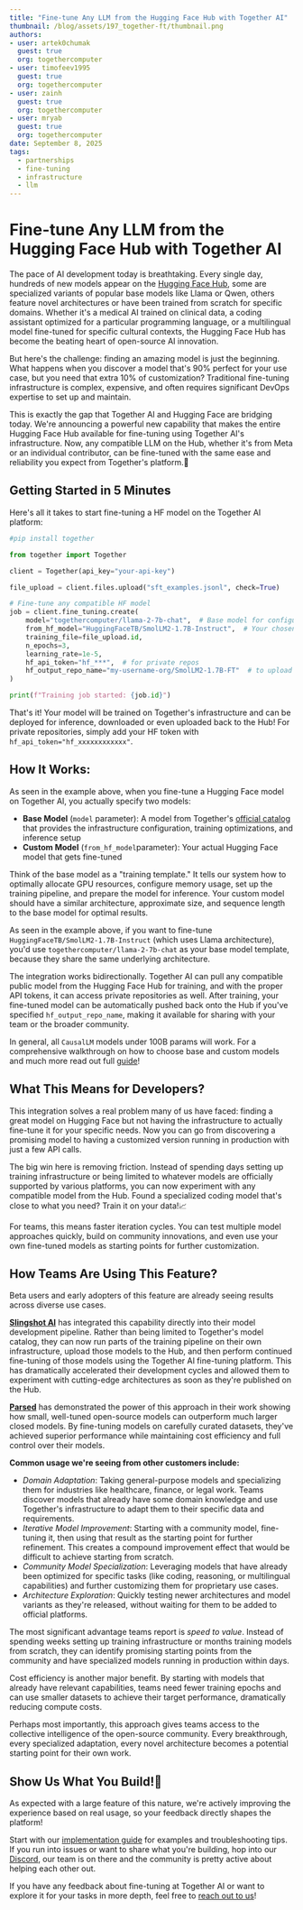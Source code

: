 ```yaml
---
title: "Fine-tune Any LLM from the Hugging Face Hub with Together AI"
thumbnail: /blog/assets/197_together-ft/thumbnail.png
authors:
- user: artek0chumak
  guest: true
  org: togethercomputer
- user: timofeev1995
  guest: true
  org: togethercomputer
- user: zainh
  guest: true
  org: togethercomputer
- user: mryab
  guest: true
  org: togethercomputer
date: September 8, 2025
tags:
  - partnerships
  - fine-tuning
  - infrastructure
  - llm
---
```


# Fine-tune Any LLM from the Hugging Face Hub with Together AI

The pace of AI development today is breathtaking. Every single day, hundreds of new models appear on the [Hugging Face Hub](https://huggingface.co/models), some are specialized variants of popular base models like Llama or Qwen, others feature novel architectures or have been trained from scratch for specific domains. Whether it's a medical AI trained on clinical data, a coding assistant optimized for a particular programming language, or a multilingual model fine-tuned for specific cultural contexts, the Hugging Face Hub has become the beating heart of open-source AI innovation.

But here's the challenge: finding an amazing model is just the beginning. What happens when you discover a model that's 90% perfect for your use case, but you need that extra 10% of customization? Traditional fine-tuning infrastructure is complex, expensive, and often requires significant DevOps expertise to set up and maintain.

This is exactly the gap that Together AI and Hugging Face are bridging today. We're announcing a powerful new capability that makes the entire Hugging Face Hub available for fine-tuning using Together AI's infrastructure. Now, any compatible LLM on the Hub, whether it's from Meta or an individual contributor, can be fine-tuned with the same ease and reliability you expect from Together's platform.🚀

## **Getting Started in 5 Minutes**

Here's all it takes to start fine-tuning a HF model on the Together AI platform:

```python
#pip install together

from together import Together

client = Together(api_key="your-api-key")

file_upload = client.files.upload("sft_examples.jsonl", check=True)

# Fine-tune any compatible HF model
job = client.fine_tuning.create(
    model="togethercomputer/llama-2-7b-chat",  # Base model for configuration
    from_hf_model="HuggingFaceTB/SmolLM2-1.7B-Instruct",  # Your chosen HF model
    training_file=file_upload.id,
    n_epochs=3,
    learning_rate=1e-5,
    hf_api_token="hf_***",  # for private repos
    hf_output_repo_name="my-username-org/SmolLM2-1.7B-FT"  # to upload model back to hub
)

print(f"Training job started: {job.id}")
```

That's it! Your model will be trained on Together's infrastructure and can be deployed for inference, downloaded or even uploaded back to the Hub! For private repositories, simply add your HF token with `hf_api_token="hf_xxxxxxxxxxxx"`.

## How It Works:

As seen in the example above, when you fine-tune a Hugging Face model on Together AI, you actually specify two models:

- **Base Model** (`model` parameter): A model from Together's [official catalog](https://docs.together.ai/docs/fine-tuning-models) that provides the infrastructure configuration, training optimizations, and inference setup
- **Custom Model** (`from_hf_model`parameter): Your actual Hugging Face model that gets fine-tuned

Think of the base model as a "training template." It tells our system how to optimally allocate GPU resources, configure memory usage, set up the training pipeline, and prepare the model for inference. Your custom model should have a similar architecture, approximate size, and sequence length to the base model for optimal results.

As seen in the example above, if you want to fine-tune `HuggingFaceTB/SmolLM2-1.7B-Instruct` (which uses Llama architecture), you'd use `togethercomputer/llama-2-7b-chat` as your base model template, because they share the same underlying architecture.

The integration works bidirectionally. Together AI can pull any compatible public model from the Hugging Face Hub for training, and with the proper API tokens, it can access private repositories as well. After training, your fine-tuned model can be automatically pushed back onto the Hub if you've specified `hf_output_repo_name`, making it available for sharing with your team or the broader community.

In general, all `CausalLM` models under 100B params will work. For a comprehensive walkthrough on how to choose base and custom models and much more read out full [guide](https://docs.together.ai/docs/fine-tuning-byom)!

## What This Means for Developers?

This integration solves a real problem many of us have faced: finding a great model on Hugging Face but not having the infrastructure to actually fine-tune it for your specific needs. Now you can go from discovering a promising model to having a customized version running in production with just a few API calls.

The big win here is removing friction. Instead of spending days setting up training infrastructure or being limited to whatever models are officially supported by various platforms, you can now experiment with any compatible model from the Hub. Found a specialized coding model that's close to what you need? Train it on your data!📈

For teams, this means faster iteration cycles. You can test multiple model approaches quickly, build on community innovations, and even use your own fine-tuned models as starting points for further customization. 

## **How Teams Are Using This Feature?**

Beta users and early adopters of this feature are already seeing results across diverse use cases.

[**Slingshot AI**](https://www.together.ai/customers/slingshot-ai) has integrated this capability directly into their model development pipeline. Rather than being limited to Together's model catalog, they can now run parts of the training pipeline on their own infrastructure, upload those models to the Hub, and then perform continued fine-tuning of those models using the Together AI fine-tuning platform. This has dramatically accelerated their development cycles and allowed them to experiment with cutting-edge architectures as soon as they're published on the Hub.

[**Parsed**](https://www.together.ai/blog/fine-tune-small-open-source-llms-outperform-closed-models) has demonstrated the power of this approach in their work showing how small, well-tuned open-source models can outperform much larger closed models. By fine-tuning models on carefully curated datasets, they've achieved superior performance while maintaining cost efficiency and full control over their models.

**Common usage we're seeing from other customers include:**

- *Domain Adaptation*: Taking general-purpose models and specializing them for industries like healthcare, finance, or legal work. Teams discover models that already have some domain knowledge and use Together's infrastructure to adapt them to their specific data and requirements.
- *Iterative Model Improvement*: Starting with a community model, fine-tuning it, then using that result as the starting point for further refinement. This creates a compound improvement effect that would be difficult to achieve starting from scratch.
- *Community Model Specialization*: Leveraging models that have already been optimized for specific tasks (like coding, reasoning, or multilingual capabilities) and further customizing them for proprietary use cases.
- *Architecture Exploration*: Quickly testing newer architectures and model variants as they're released, without waiting for them to be added to official platforms.

The most significant advantage teams report is *speed to value*. Instead of spending weeks setting up training infrastructure or months training models from scratch, they can identify promising starting points from the community and have specialized models running in production within days.

Cost efficiency is another major benefit. By starting with models that already have relevant capabilities, teams need fewer training epochs and can use smaller datasets to achieve their target performance, dramatically reducing compute costs.

Perhaps most importantly, this approach gives teams access to the collective intelligence of the open-source community. Every breakthrough, every specialized adaptation, every novel architecture becomes a potential starting point for their own work.

## Show Us What You Build!🔨

As expected with a large feature of this nature, we're actively improving the experience based on real usage, so your feedback directly shapes the platform! 

Start with our [implementation guide](https://docs.together.ai/docs/fine-tuning-byom) for examples and troubleshooting tips. If you run into issues or want to share what you're building, hop into our [Discord](https://discord.gg/9Rk6sSeWEG), our team is on there and the community is pretty active about helping each other out.

If you have any feedback about fine-tuning at Together AI or want to explore it for your tasks in more depth, feel free to [reach out to us](https://www.together.ai/contact)!
